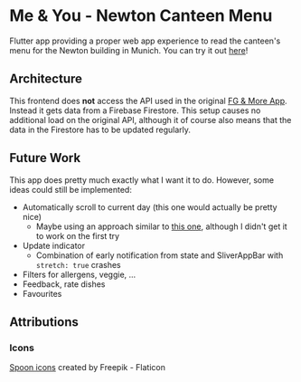 # Me & You - Newton Canteen Menu

Flutter app providing a proper web app experience to read the canteen's menu for the Newton building in Munich.
You can try it out [here](https://cestcedric.github.io/me-and-you/)!

## Architecture

This frontend does **not** access the API used in the original [FG & More App](https://fruehaufgenuss.de/fruehauf-genuss-app/).
Instead it gets data from a Firebase Firestore. This setup causes no additional load on the original API, although it of course also means that the data in the Firestore has to be updated regularly.

## Future Work

This app does pretty much exactly what I want it to do.
However, some ideas could still be implemented:

- Automatically scroll to current day (this one would actually be pretty nice)
  - Maybe using an approach similar to [this one](https://stackoverflow.com/questions/49153087/flutter-scrolling-to-a-widget-in-listview), although I didn't get it to work on the first try
- Update indicator
  - Combination of early notification from state and SliverAppBar with `stretch: true` crashes
- Filters for allergens, veggie, ...
- Feedback, rate dishes
- Favourites

## Attributions

### Icons

[Spoon icons]("https://www.flaticon.com/free-icons/sppon) created by Freepik - Flaticon
